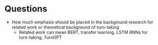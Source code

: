 # Questions
- How much emphasis should be placed in the background research for related work or theoretical background of turn-taking
	- Related work can mean BERT, transfer learning, LSTM RNNs for turn-taking, TurnGPT